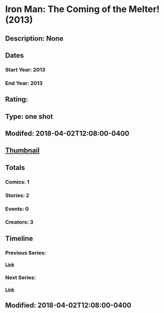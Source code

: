 # Iron Man: The Coming of the Melter! (2013)
## Description: None
## Dates
### Start Year: 2013
### End Year: 2013
## Rating: 
## Type: one shot
## Modifed: 2018-04-02T12:08:00-0400
## [Thumbnail](http://i.annihil.us/u/prod/marvel/i/mg/5/f0/542c71c3cc426.jpg)
## Totals
### Comics: 1
### Stories: 2
### Events: 0
### Creators: 3
## Timeline
### Previous Series: 
#### [Link]()
### Next Series: 
#### [Link]()
## Modified: 2018-04-02T12:08:00-0400